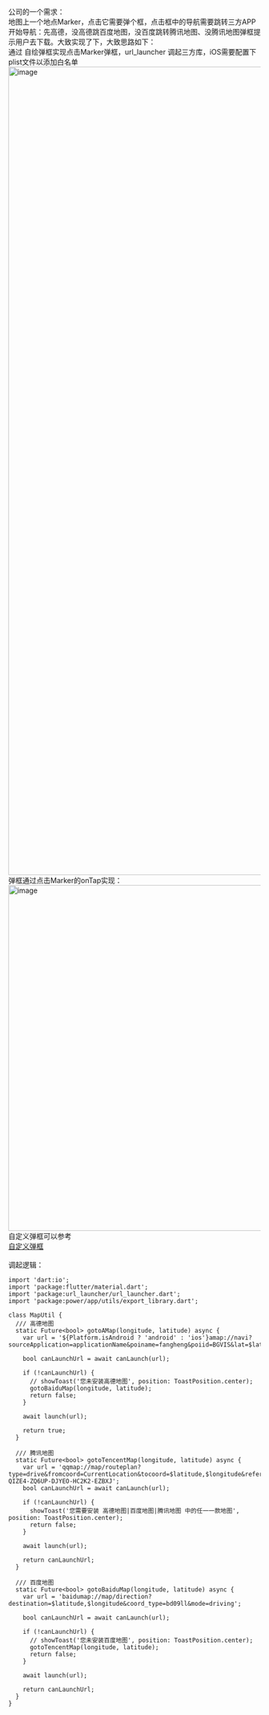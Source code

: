 
公司的一个需求：<br/>
地图上一个地点Marker，点击它需要弹个框，点击框中的导航需要跳转三方APP开始导航：先高德，没高德跳百度地图，没百度跳转腾讯地图、没腾讯地图弹框提示用户去下载。大致实现了下，大致思路如下：<br/>
通过 自绘弹框实现点击Marker弹框，url_launcher 调起三方库，iOS需要配置下plist文件以添加白名单 <br/>
<img width="1611" alt="image" src="https://user-images.githubusercontent.com/14305431/157789633-86cdcf64-ca14-4645-af30-2dcb50f41605.png"> <br/>
弹框通过点击Marker的onTap实现： <br/>
<img width="689" alt="image" src="https://user-images.githubusercontent.com/14305431/157790290-1eddcc18-278c-4ba7-941e-f363672d8805.png"> <br/>
自定义弹框可以参考 <br/>
[ 自定义弹框 ]( https://zhoushaoting.com/2019/11/11/%E7%A7%BB%E5%8A%A8%E7%AB%AF%E5%AD%A6%E4%B9%A0/Flutter~%E8%87%AA%E5%AE%9A%E4%B9%89Dialog(%E5%9F%BA%E6%9C%AC%E7%9A%84%E7%BB%84%E4%BB%B6%E5%B0%81%E8%A3%85)/ )   <br/>
<br/>
调起逻辑：<br/>
```
import 'dart:io';
import 'package:flutter/material.dart';
import 'package:url_launcher/url_launcher.dart';
import 'package:power/app/utils/export_library.dart';

class MapUtil {
  /// 高德地图
  static Future<bool> gotoAMap(longitude, latitude) async {
    var url = '${Platform.isAndroid ? 'android' : 'ios'}amap://navi?sourceApplication=applicationName&poiname=fangheng&poiid=BGVIS&lat=$latitude&lon=$longitude&dev=1&style=2';

    bool canLaunchUrl = await canLaunch(url);

    if (!canLaunchUrl) {
      // showToast('您未安装高德地图', position: ToastPosition.center);
      gotoBaiduMap(longitude, latitude);
      return false;
    }

    await launch(url);

    return true;
  }

  /// 腾讯地图
  static Future<bool> gotoTencentMap(longitude, latitude) async {
    var url = 'qqmap://map/routeplan?type=drive&fromcoord=CurrentLocation&tocoord=$latitude,$longitude&referer=IXHBZ-QIZE4-ZQ6UP-DJYEO-HC2K2-EZBXJ';
    bool canLaunchUrl = await canLaunch(url);

    if (!canLaunchUrl) {
      showToast('您需要安装 高德地图|百度地图|腾讯地图 中的任一一款地图', position: ToastPosition.center);
      return false;
    }

    await launch(url);

    return canLaunchUrl;
  }

  /// 百度地图
  static Future<bool> gotoBaiduMap(longitude, latitude) async {
    var url = 'baidumap://map/direction?destination=$latitude,$longitude&coord_type=bd09ll&mode=driving';

    bool canLaunchUrl = await canLaunch(url);

    if (!canLaunchUrl) {
      // showToast('您未安装百度地图', position: ToastPosition.center);
      gotoTencentMap(longitude, latitude);
      return false;
    }

    await launch(url);

    return canLaunchUrl;
  }
}

```

